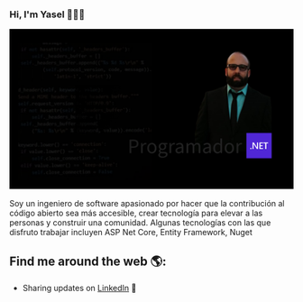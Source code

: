 ### Hi, I'm Yasel 🧑‍💻👋
<img src="https://github.com/yhorta/yhorta/blob/main/yasel4.png" alt="banner that says Yasel Horta - software engineer, content creator and community organizer alongside a cartoon illustration of Yasel">

Soy un ingeniero de software apasionado por hacer que la contribución al código abierto sea más accesible, crear tecnología para elevar a las personas y construir una comunidad. Algunas tecnologías con las que disfruto trabajar incluyen ASP Net Core, Entity Framework, Nuget

## Find me around the web 🌎:
- Sharing updates on <a href="https://www.linkedin.com/in/yasel-horta-carrasco-47aa76112/">LinkedIn</a> 💼
